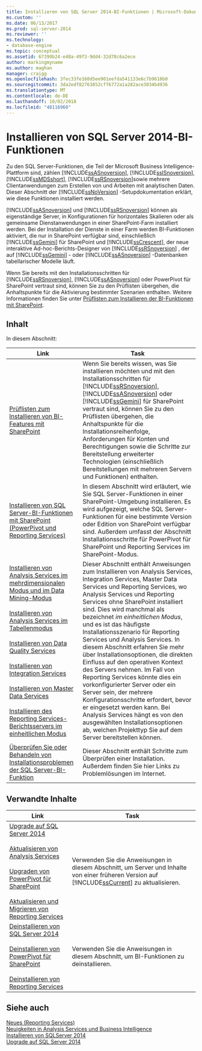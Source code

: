 ```yaml
---
title: Installieren von SQL Server 2014-BI-Funktionen | Microsoft-Dokumentation
ms.custom: ''
ms.date: 06/13/2017
ms.prod: sql-server-2014
ms.reviewer: ''
ms.technology:
- database-engine
ms.topic: conceptual
ms.assetid: 67399b24-e48a-49f3-9dd4-32d78c6a2ece
author: markingmyname
ms.author: maghan
manager: craigg
ms.openlocfilehash: 3fec33fe160d5ee901eefda541133e6c7b9610b0
ms.sourcegitcommit: 3da2edf82763852cff6772a1a282ace3034b4936
ms.translationtype: MT
ms.contentlocale: de-DE
ms.lasthandoff: 10/02/2018
ms.locfileid: "48116960"
---
```

# <a name="install-sql-server-2014-bi-features"></a>Installieren von SQL Server 2014-BI-Funktionen
  Zu den SQL Server-Funktionen, die Teil der Microsoft Business Intelligence-Plattform sind, zählen [!INCLUDE[ssASnoversion](../../includes/ssasnoversion-md.md)], [!INCLUDE[ssISnoversion](../../includes/ssisnoversion-md.md)], [!INCLUDE[ssMDSshort](../../includes/ssmdsshort-md.md)], [!INCLUDE[ssRSnoversion](../../includes/ssrsnoversion-md.md)]sowie mehrere Clientanwendungen zum Erstellen von und Arbeiten mit analytischen Daten. Dieser Abschnitt der [!INCLUDE[ssNoVersion](../../includes/ssnoversion-md.md)] -Setupdokumentation erklärt, wie diese Funktionen installiert werden.  
  
 [!INCLUDE[ssASnoversion](../../includes/ssasnoversion-md.md)] und [!INCLUDE[ssRSnoversion](../../includes/ssrsnoversion-md.md)] können als eigenständige Server, in Konfigurationen für horizontales Skalieren oder als gemeinsame Dienstanwendungen in einer SharePoint-Farm installiert werden. Bei der Installation der Dienste in einer Farm werden BI-Funktionen aktiviert, die nur in SharePoint verfügbar sind, einschließlich [!INCLUDE[ssGemini](../../includes/ssgemini-md.md)] für SharePoint und [!INCLUDE[ssCrescent](../../includes/sscrescent-md.md)], der neue interaktive Ad-hoc-Berichts-Designer von [!INCLUDE[ssRSnoversion](../../includes/ssrsnoversion-md.md)] , der auf [!INCLUDE[ssGemini](../../includes/ssgemini-md.md)] - oder [!INCLUDE[ssASnoversion](../../includes/ssasnoversion-md.md)] -Datenbanken tabellarischer Modelle läuft.  
  
 Wenn Sie bereits mit den Installationsschritten für [!INCLUDE[ssRSnoversion](../../includes/ssrsnoversion-md.md)], [!INCLUDE[ssASnoversion](../../includes/ssasnoversion-md.md)] oder PowerPivot für SharePoint vertraut sind, können Sie zu den Prüflisten übergehen, die Anhaltspunkte für die Aktivierung bestimmter Szenarien enthalten. Weitere Informationen finden Sie unter [Prüflisten zum Installieren der BI-Funktionen mit SharePoint](checklists-for-installing-bi-features-with-sharepoint.md).  
  
## <a name="contents"></a>Inhalt  
 In diesem Abschnitt:  
  
|Link|Task|  
|----------|----------|  
|[Prüflisten zum Installieren von BI-Features mit SharePoint](checklists-for-installing-bi-features-with-sharepoint.md)|Wenn Sie bereits wissen, was Sie installieren möchten und mit den Installationsschritten für [!INCLUDE[ssRSnoversion](../../includes/ssrsnoversion-md.md)], [!INCLUDE[ssASnoversion](../../includes/ssasnoversion-md.md)] oder [!INCLUDE[ssGemini](../../includes/ssgemini-md.md)] für SharePoint vertraut sind, können Sie zu den Prüflisten übergehen, die Anhaltspunkte für die Installationsreihenfolge, Anforderungen für Konten und Berechtigungen sowie die Schritte zur Bereitstellung erweiterter Technologien (einschließlich Bereitstellungen mit mehreren Servern und Funktionen) enthalten.|  
|[Installieren von SQL Server-BI-Funktionen mit SharePoint &#40;PowerPivot und Reporting Services&#41;](install-sql-server-bi-features-sharepoint-powerpivot-reporting-services.md)|In diesem Abschnitt wird erläutert, wie Sie SQL Server-Funktionen in einer SharePoint-Umgebung installieren. Es wird aufgezeigt, welche SQL Server-Funktionen für eine bestimmte Version oder Edition von SharePoint verfügbar sind. Außerdem umfasst der Abschnitt Installationsschritte für PowerPivot für SharePoint und Reporting Services im SharePoint-Modus.|  
|[Installieren von Analysis Services im mehrdimensionalen Modus und im Data Mining-Modus](install-analysis-services-in-multidimensional-and-data-mining-mode.md)<br /><br /> [Installieren von Analysis Services im Tabellenmodus](../../analysis-services/instances/install-windows/install-analysis-services.md)<br /><br /> [Installieren von Data Quality Services](../../data-quality-services/install-windows/install-data-quality-services.md)<br /><br /> [Installieren von Integration Services](../../integration-services/install-windows/install-integration-services.md)<br /><br /> [Installieren von Master Data Services](../../master-data-services/install-windows/install-master-data-services.md)<br /><br /> [Installieren des Reporting Services-Berichtsservers im einheitlichen Modus](../../reporting-services/install-windows/install-reporting-services-native-mode-report-server.md)|Dieser Abschnitt enthält Anweisungen zum Installieren von Analysis Services, Integration Services, Master Data Services und Reporting Services, wo Analysis Services und Reporting Services ohne SharePoint installiert sind. Dies wird manchmal als bezeichnet *im einheitlichen Modus*, und es ist das häufigste Installationsszenario für Reporting Services und Analysis Services. In diesem Abschnitt erfahren Sie mehr über Installationsoptionen, die direkten Einfluss auf den operativen Kontext des Servers nehmen. Im Fall von Reporting Services könnte dies ein vorkonfigurierter Server oder ein Server sein, der mehrere Konfigurationsschritte erfordert, bevor er eingesetzt werden kann. Bei Analysis Services hängt es von den ausgewählten Installationsoptionen ab, welchen Projekttyp Sie auf dem Server bereitstellen können.|  
|[Überprüfen Sie oder Behandeln von Installationsproblemen der SQL Server-BI-Funktion](../../../2014/sql-server/install/verify-or-troubleshoot-sql-server-bi-feature-installation-problems.md)|Dieser Abschnitt enthält Schritte zum Überprüfen einer Installation. Außerdem finden Sie hier Links zu Problemlösungen im Internet.|  
  
## <a name="related-content"></a>Verwandte Inhalte  
  
|Link|Task|  
|----------|----------|  
|[Upgrade auf SQL Server 2014](../../database-engine/install-windows/upgrade-sql-server.md)<br /><br /> [Aktualisieren von Analysis Services](../../database-engine/install-windows/upgrade-analysis-services.md)<br /><br /> [Upgraden von PowerPivot für SharePoint](../../database-engine/install-windows/upgrade-power-pivot-for-sharepoint.md)<br /><br /> [Aktualisieren und Migrieren von Reporting Services](../../reporting-services/install-windows/upgrade-and-migrate-reporting-services.md)|Verwenden Sie die Anweisungen in diesem Abschnitt, um Server und Inhalte von einer früheren Version auf [!INCLUDE[ssCurrent](../../includes/sscurrent-md.md)] zu aktualisieren.|  
|[Deinstallieren von SQL Server 2014](uninstall-sql-server.md)<br /><br /> [Deinstallieren von PowerPivot für SharePoint](../../../2014/sql-server/install/uninstall-power-pivot-for-sharepoint.md)<br /><br /> [Deinstallieren von Reporting Services](../../../2014/sql-server/install/uninstall-reporting-services.md)|Verwenden Sie die Anweisungen in diesem Abschnitt, um BI-Funktionen zu deinstallieren.|  
  
## <a name="see-also"></a>Siehe auch  
 [Neues &#40;Reporting Services&#41;](../../../2014/reporting-services/what-s-new-reporting-services.md)   
 [Neuigkeiten in Analysis Services und Business Intelligence](../../analysis-services/what-s-new-in-analysis-services.md)   
 [Installieren von SQLServer 2014](../../database-engine/install-windows/install-sql-server.md)   
 [Upgrade auf SQL Server 2014](../../database-engine/install-windows/upgrade-sql-server.md)  
  
  
